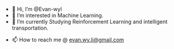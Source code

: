 - 👋 Hi, I’m @Evan-wyl
- 👀 I’m interested in Machine Learning.
- 🌱 I’m currently Studying Reinforcement Learning and intelligent transportation.
<!-- - 💞️ I’m looking to collaborate on ... -->
- 📫 How to reach me @ evan.wy.li@gmail.com

<!---
Evan-wyl/Evan-wyl is a ✨ special ✨ repository because its `README.md` (this file) appears on your GitHub profile.
You can click the Preview link to take a look at your changes.
--->
